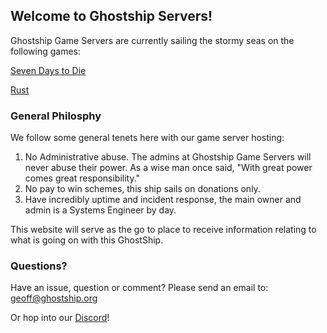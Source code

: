 ## Welcome to Ghostship Servers!

Ghostship Game Servers are currently sailing the stormy seas on the following games:

[Seven Days to Die](seven_days.html)

[Rust](rust.md)

### General Philosphy

We follow some general tenets here with our game server hosting:

1. No Administrative abuse.  The admins at Ghostship Game Servers will never abuse their power.
As a wise man once said, "With great power comes great responsibility."
2. No pay to win schemes, this ship sails on donations only.
3. Have incredibly uptime and incident response, the main owner and admin is a Systems Engineer by day.

This website will serve as the go to place to receive information relating to what is going on with this
GhostShip.

### Questions?

Have an issue, question or comment?  Please send an email to: geoff@ghostship.org

Or hop into our [Discord](http://discord.gg/RSywJ84)!
